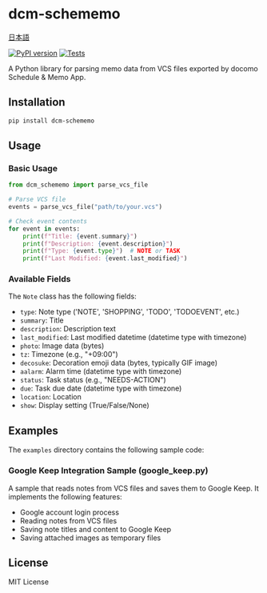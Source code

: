 # dcm-schememo

[日本語](README.ja.md)

[![PyPI version](https://badge.fury.io/py/dcm-schememo.svg)](https://badge.fury.io/py/dcm-schememo)
[![Tests](https://github.com/oboenikui/dcm-schememo/actions/workflows/test.yml/badge.svg)](https://github.com/oboenikui/dcm-schememo/actions/workflows/test.yml)

A Python library for parsing memo data from VCS files exported by docomo Schedule & Memo App.

## Installation

```bash
pip install dcm-schememo
```

## Usage

### Basic Usage

```python
from dcm_schememo import parse_vcs_file

# Parse VCS file
events = parse_vcs_file("path/to/your.vcs")

# Check event contents
for event in events:
    print(f"Title: {event.summary}")
    print(f"Description: {event.description}")
    print(f"Type: {event.type}")  # NOTE or TASK
    print(f"Last Modified: {event.last_modified}")
```

### Available Fields

The `Note` class has the following fields:

- `type`: Note type ('NOTE', 'SHOPPING', 'TODO', 'TODOEVENT', etc.)
- `summary`: Title
- `description`: Description text
- `last_modified`: Last modified datetime (datetime type with timezone)
- `photo`: Image data (bytes)
- `tz`: Timezone (e.g., "+09:00")
- `decosuke`: Decoration emoji data (bytes, typically GIF image)
- `aalarm`: Alarm time (datetime type with timezone)
- `status`: Task status (e.g., "NEEDS-ACTION")
- `due`: Task due date (datetime type with timezone)
- `location`: Location
- `show`: Display setting (True/False/None)

## Examples

The `examples` directory contains the following sample code:

### Google Keep Integration Sample (google_keep.py)

A sample that reads notes from VCS files and saves them to Google Keep. It implements the following features:

- Google account login process
- Reading notes from VCS files
- Saving note titles and content to Google Keep
- Saving attached images as temporary files

## License

MIT License
